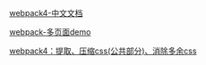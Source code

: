 [webpack4-中文文档](https://webpack.docschina.org/plugins/html-webpack-plugin/#src/components/Sidebar/Sidebar.jsx)

[webpack-多页面demo](https://github.com/Blubiubiu/webpack4_mpa_demo/blob/master/build/webpack.base.conf.js)

[webpack4：提取、压缩css(公共部分)、消除多余css](https://www.jianshu.com/p/dd9afa5c4d0f)
